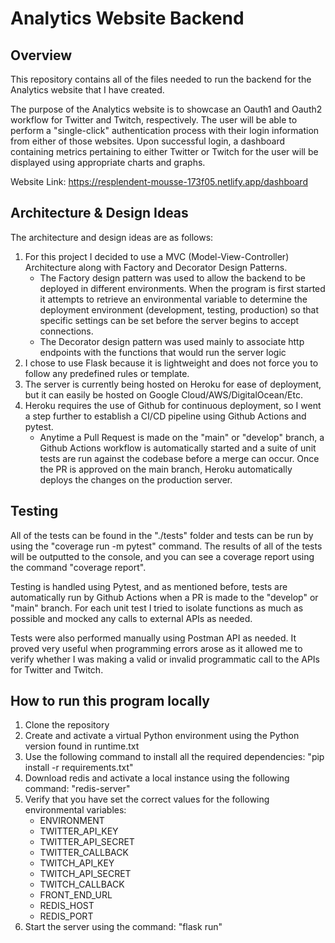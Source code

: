 # Analytics Website Backend

## Overview
This repository contains all of the files needed to run the backend for the Analytics website that I have created.

The purpose of the Analytics website is to showcase an Oauth1 and Oauth2 workflow for Twitter and Twitch, respectively. The user will be able to perform a "single-click" authentication process with their login information from either of those websites. Upon successful login, a dashboard containing metrics pertaining to either Twitter or Twitch for the user will be displayed using appropriate charts and graphs.

Website Link: https://resplendent-mousse-173f05.netlify.app/dashboard

## Architecture & Design Ideas
The architecture and design ideas are as follows:
1. For this project I decided to use a MVC (Model-View-Controller) Architecture along with Factory and Decorator Design Patterns.
    - The Factory design pattern was used to allow the backend to be deployed in different environments. When the program is first started it attempts to retrieve an environmental variable to determine the deployment environment (development, testing, production) so that specific settings can be set before the server begins to accept connections.
    - The Decorator design pattern was used mainly to associate http endpoints with the functions that would run the server logic
2. I chose to use Flask because it is lightweight and does not force you to follow any predefined rules or template.
3. The server is currently being hosted on Heroku for ease of deployment, but it can easily be hosted on Google Cloud/AWS/DigitalOcean/Etc.
4. Heroku requires the use of Github for continuous deployment, so I went a step further to establish a CI/CD pipeline using Github Actions and pytest.
    - Anytime a Pull Request is made on the "main" or "develop" branch, a Github Actions workflow is automatically started and a suite of unit tests are run against the codebase before a merge can occur. Once the PR is approved on the main branch, Heroku automatically deploys the changes on the production server.


## Testing
All of the tests can be found in the "./tests" folder and tests can be run by using the "coverage run -m pytest" command. The results of all of the tests will be outputted to the console, and you can see a coverage report using the command "coverage report".

Testing is handled using Pytest, and as mentioned before, tests are automatically run by Github Actions when a PR is made to the "develop" or "main" branch. For each unit test I tried to isolate functions as much as possible and mocked any calls to external APIs as needed.

Tests were also performed manually using Postman API as needed. It proved very useful when programming errors arose as it allowed me to verify whether I was making a valid or invalid programmatic call to the APIs for Twitter and Twitch. 


## How to run this program locally
1. Clone the repository
2. Create and activate a virtual Python environment using the Python version found in runtime.txt
3. Use the following command to install all the required dependencies: "pip install -r requirements.txt"
4. Download redis and activate a local instance using the following command: "redis-server"
5. Verify that you have set the correct values for the following environmental variables:
    - ENVIRONMENT
    - TWITTER_API_KEY
    - TWITTER_API_SECRET
    - TWITTER_CALLBACK
    - TWITCH_API_KEY
    - TWITCH_API_SECRET
    - TWITCH_CALLBACK
    - FRONT_END_URL
    - REDIS_HOST
    - REDIS_PORT
5. Start the server using the command: "flask run"

